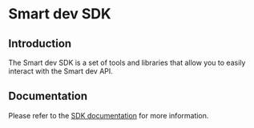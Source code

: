 # Smart dev SDK

## Introduction

The Smart dev SDK is a set of tools and libraries that allow you to easily interact with the Smart dev API.

## Documentation

Please refer to the [SDK documentation](https://docs.rec.smart-dev.xyz/sdk-cli) for more information.
